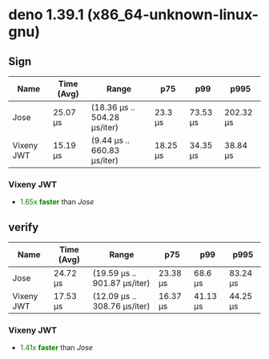# deno 1.39.1 (x86_64-unknown-linux-gnu)

## Sign

| Name       | Time (Avg) | Range                        | p75      | p99      | p995      |
| ---------- | ---------- | ---------------------------- | -------- | -------- | --------- |
| Jose       | 25.07 µs   | (18.36 µs .. 504.28 µs/iter) | 23.3 µs  | 73.53 µs | 202.32 µs |
| Vixeny JWT | 15.19 µs   | (9.44 µs .. 660.83 µs/iter)  | 18.25 µs | 34.35 µs | 38.84 µs  |

### **Vixeny JWT**

- <span style="color:green">1.65x **faster**</span> than _Jose_

## verify

| Name       | Time (Avg) | Range                        | p75      | p99      | p995     |
| ---------- | ---------- | ---------------------------- | -------- | -------- | -------- |
| Jose       | 24.72 µs   | (19.59 µs .. 901.87 µs/iter) | 23.38 µs | 68.6 µs  | 83.24 µs |
| Vixeny JWT | 17.53 µs   | (12.09 µs .. 308.76 µs/iter) | 16.37 µs | 41.13 µs | 44.25 µs |

### **Vixeny JWT**

- <span style="color:green">1.41x **faster**</span> than _Jose_
